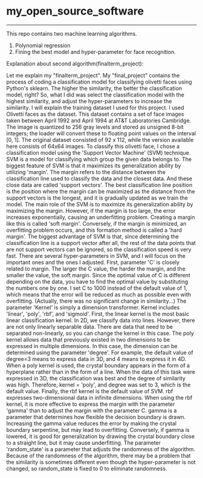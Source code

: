 # my_open_source_software
---
This repo contains two machine learning algorithms.
1. Polynomial regression
2. Fining the best model and hyper-parameter for face recognition.

Explanation about second algorithm(finalterm_project):

Let me explain my "finalterm_project". My "final_project" contains the process of coding a classification model for classifying olivetti faces using Python's sklearn. The higher the similarity, the better the classification model, right? So, what I did was select the classification model with the highest similarity, and adjust the hyper-parameters to increase the similarity.
I will explain the training dataset I used for this project. I used Olivetti faces as the dataset. This dataset contains a set of face images taken between April 1992 and April 1994 at AT&T Laboratories Cambridge. The image is quantized to 256 gray levels and stored as unsigned 8-bit integers; the loader will convert these to floating point values ​​on the interval [0, 1]. The original dataset consisted of 92 x 112, while the version available here consists of 64x64 images.
To classify this olivetti face, I chose a classification model using the 'Support Vector Machine' (SVM) technique. SVM is a model for classifying which group the given data belongs to. The biggest feature of SVM is that it maximizes its generalization ability by utilizing 'margin'. The margin refers to the distance between the classification line used to classify the data and the closest data. And these close data are called 'support vectors'. The best classification line position is the position where the margin can be maximized as the distance from the support vectors is the longest, and it is gradually updated as we train the model.
The main role of the SVM is to maximize its generalization ability by maximizing the margin. However, if the margin is too large, the error increases exponentially, causing an underfitting problem. Creating a margin like this is called 'soft margin'. Conversely, if the margin is minimized, an overfitting problem occurs, and this formation method is called a 'hard margin'. The biggest advantage of SVM is that, since determining the classification line is a support vector after all, the rest of the data points that are not support vectors can be ignored, so the classification speed is very fast.
There are several hyper-parameters in SVM, and I will focus on the important ones and the ones I adjusted. First, parameter 'C' is closely related to margin. The larger the C value, the harder the margin, and the smaller the value, the soft margin. Since the optimal value of C is different depending on the data, you have to find the optimal value by substituting the numbers one by one. I set C to 1000 instead of the default value of 1, which means that the error will be reduced as much as possible even with overfitting. (Actually, there was no significant change in similarity...)
The parameter 'Kernel' is simply a dimension transformer. Kernel includes 'linear', 'poly', 'rbf', and 'sigmoid'. First, the linear kernel is the most basic linear classification kernel. In 2D, we classify data into lines. However, there are not only linearly separable data. There are data that need to be separated non-linearly, so you can change the kernel in this case. The poly kernel allows data that previously existed in two dimensions to be expressed in multiple dimensions. In this case, the dimension can be determined using the parameter 'degree'. For example, the default value of degree=3 means to express data in 3D, and 4 means to express it in 4D. When a poly kernel is used, the crystal boundary appears in the form of a hyperplane rather than in the form of a line. When the data of this task were expressed in 3D, the classification was best and the degree of similarity was high. Therefore, kernel = 'poly', and degree was set to 3, which is the default value. Finally, the rbf kernel is the default value of SVM. rbf expresses two-dimensional data in infinite dimensions. When using the rbf kernel, it is more effective to express the margin with the parameter 'gamma' than to adjust the margin with the parameter C. gamma is a parameter that determines how flexible the decision boundary is drawn. Increasing the gamma value reduces the error by making the crystal boundary serpentine, but may lead to overfitting. Conversely, if gamma is lowered, it is good for generalization by drawing the crystal boundary close to a straight line, but it may cause underfitting.
The parameter 'random_state' is a parameter that adjusts the randomness of the algorithm. Because of the randomness of the algorithm, there may be a problem that the similarity is sometimes different even though the hyper-parameter is not changed, so random_state is fixed to 0 to eliminate randomness. 
